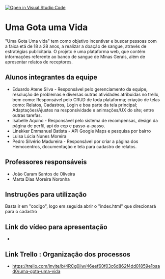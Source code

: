[![Open in Visual Studio Code](https://classroom.github.com/assets/open-in-vscode-c66648af7eb3fe8bc4f294546bfd86ef473780cde1dea487d3c4ff354943c9ae.svg)](https://classroom.github.com/online_ide?assignment_repo_id=7712984&assignment_repo_type=AssignmentRepo)
# Uma Gota uma Vida
"Uma Gota Uma vida" tem como objetivo incentivar e buscar pessoas com a faixa etá de 18 a 28 anos, a realizar a doação de sangue, através de estratégias publicitária. O projeto é uma plataforma web, que contém informações referente ao banco de sangue de Minas Gerais, além de apresentar relatos de receptores.
  
## Alunos integrantes da equipe

* Eduardo Atene Silva - Responsável pelo gerenciamento da equipe, resolução de problemas  e diversas outras atividades atribuídas no trello, bem como: Responsável pelo CRUD de toda plataforma; criação de telas como: Relatos, Cadastros, Login e boa parte da tela principal; Adaptações/Ajustes na responsividade e animações/UX do site; entre outras tarefas.
* Isabelle Aquino - Responsável pelo sistema de recompensas, design da página de perfil, api do cep e passo-a-passo.
* Linekker Emmanuel Batista - API Google Maps e pesquisa por bairro
* Luisa Lúcia Nunes Moreira
* Pedro Silvério Madureira - Responsável por criar a página dos Hemocentros, documentação e tela para cadastro de relatos.

## Professores responsáveis

* João Caram Santos de Oliveira
* Marta Dias Moreira Noronha

## Instruções para utilização

Basta ir em "codigo", logo em seguida abrir o "index.html" que direcionará para o cadastro

## Link do vídeo para apresentação

*

## Link Trello : Organização dos processos 

* https://trello.com/invite/b/4RCg0iiw/46eef60f03c6d862f4dd01859e1baad0/uma-gota-uma-vida
